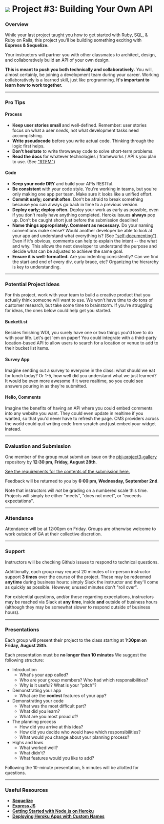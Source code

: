 # ![](https://ga-dash.s3.amazonaws.com/production/assets/logo-9f88ae6c9c3871690e33280fcf557f33.png) Project #3: Building Your Own API

### Overview

While your last project taught you how to get started with Ruby, SQL, & Ruby on Rails, this project you'll be building something exciting with **Express & Sequelize.**

Your instructors will partner you with other classmates to architect, design, and collaboratively build an API of your own design.

**This is meant to push you both technically and collaboratively.**  You will, almost certainly, be joining a development team during your career.  Working collaboratively is a learned skill, just like programming. **It's important to learn how to work together.**

---

### Pro Tips

#### Process

* **Keep user stories small** and well-defined. Remember: user stories focus on what a user *needs*, not what development tasks need accomplishing.
* **Write pseudocode** before you write actual code. Thinking through the logic first helps.
* **Don't hesitate** to write throwaway code to solve short-term problems.
* **Read the docs** for whatever technologies / frameworks / API's you plan to use. (See ["RTFM"](https://en.wikipedia.org/wiki/RTFM))

#### Code

* **Keep your code DRY** and build your APIs RESTful.
* **Be consistent** with your code style. You're working in teams, but you're only making one app per team. Make sure it looks like a unified effort.
* **Commit early; commit often.** Don't be afraid to break something because you can always go back in time to a previous version.
* **Deploy early; deploy often.** Deploy your work as early as possible, even if you don't really have anything completed. Heroku issues **always** pop up. Don't be caught short just before the submission deadline!
* **Name things appropriately.  Comment as necessary.** Do your naming conventions make sense? Would another developer be able to look at your app and understand what everything is? (See ["self-documenting"](https://en.wikipedia.org/wiki/Self-documenting)).  Even if it's obvious, comments can help to explain the intent -- the what and why.  This allows the next developer to understand the purpose and decide what can be adjusted to achieve the same goal.
* **Ensure it is well-formatted.** Are you indenting consistently? Can we find the start and end of every div, curly brace, etc?  Organizing the hierarchy is key to understanding.


---

### Potential Project Ideas

For this project, work with your team to build a creative product that you actually think someone will want to use. We won't have time to do tons of customer research, but take some time to brainstorm. If you're struggling for ideas, the ones below could help get you started.

#### Bucketli.st
Besides finishing WDI, you surely have one or two things you'd love to do with your life. Let's get 'em on paper! You could integrate with a third-party location-based API to allow users to search for a location or venue to add to their bucket list items.

#### Survey App
Imagine sending out a survey to everyone in the class: what should we eat for lunch today? Or 1-5, how well did you understand what we just learned? It would be even more awesome if it were realtime, so you could see answers pouring in as they're submitted.

#### Hello, Comments
Imagine the benefits of having an API where you could embed comments into any website you want. They could even update in realtime if you wanted, so that you'd never have to refresh the page. CMS providers across the world could quit writing code from scratch and just embed your widget instead.

---

### Evaluation and Submission

One member of the group must submit an issue on the [pbj-project3-gallery](https://github.com/ga-dc/pbj-project3-gallery) repository by **12:30 pm, Friday, August 28th**.

[See the requirements for the contents of the submission here.](evaluation.md#Submission)

Feedback will be returned to you by **6:00 pm, Wednesday, September 2nd**.

Note that instructors will *not* be grading on a numbered scale this time. Projects will simply be either "meets", "does not meet", or "exceeds expectations".

---

### Attendance

Attendance will be at 12:00pm on Friday. Groups are otherwise welcome to work outside of GA at their collective discretion.

---

### Support

Instructors will be checking Github issues to respond to technical questions.

Additionally, each group may request 20 minutes of in-person instructor support **3 times** over the course of the project. These may be redeemed **anytime** during business hours: simply Slack the instructor and they'll come as quickly as possible. However, unused minutes don't "roll over".

For existential questions, and/or those regarding expectations, instructors may be reached via Slack at **any time**, inside **and** outside of business hours (although they may be somewhat slower to respond outside of business hours).

---

### Presentations

Each group will present their project to the class starting at **1:30pm on Friday, August 28th**.

Each presentation must be **no longer than 10 minutes** We suggest the following structure:

- Introduction
  - What's your app called?
  - Who are your group members? Who had which responsibilities?
  - Why is it useful? What is your "pitch"?
- Demonstrating your app
  - What are the **coolest** features of your app?
- Demonstrating your code
  - What was the most difficult part?
  - What did you learn?
  - What are you most proud of?
- The planning process
  - How did you arrive at this idea?
  - How did you decide who would have which responsibilities?
  - What would you change about your planning process?
- Highs and lows
  - What worked well?
  - What didn't?
  - What features would you like to add?

Following the 10-minute presentation, 5 minutes will be allotted for questions.

---

### Useful Resources

* **[Sequelize](http://docs.sequelizejs.com/en/latest/)**
* **[Express JS](http://expressjs.com/)**
* **[Getting Started with Node.js on Heroku](https://devcenter.heroku.com/articles/getting-started-with-nodejs)**
* **[Deploying Heroku Apps with Custom Names](https://devcenter.heroku.com/articles/renaming-apps)**
